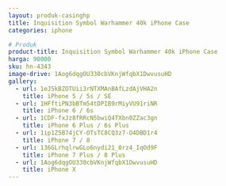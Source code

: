```yaml
---
layout: produk-casinghp
title: Inquisition Symbol Warhammer 40k iPhone Case
categories: iphone

# Produk
product-title: Inquisition Symbol Warhammer 40k iPhone Case
harga: 90000
sku: hn-4343
image-drive: 1Aog6dqgOU330cbVKnjWfqbX1DwvusuHD
gallery:
  - url: 1eJ5kBZOTUii3rNTXMAnBAfLzdAjVHA2n
    title: iPhone 5 / 5s / SE
  - url: 1HFftiPN3bBTm54tDPIB9rMiyVU91riNR
    title: iPhone 6 / 6s
  - url: 1CDF-fxJz8fRRcN5bwiQ4TXbn0ZZac3gn
    title: iPhone 6 Plus / 6s Plus
  - url: 1ip1Z5B74jCY-OTsTC8CQ3z7-O4DBD1r4
    title: iPhone 7 / 8
  - url: 136GLrhqlrwGLo6nydi21_0rz4_IqOd9F
    title: iPhone 7 Plus / 8 Plus
  - url: 1Aog6dqgOU330cbVKnjWfqbX1DwvusuHD
    title: iPhone X
---
```

